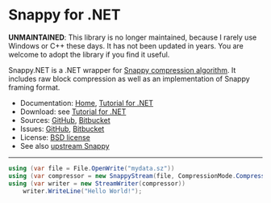 # Snappy for .NET #

**UNMAINTAINED**: This library is no longer maintained, because I rarely use Windows or C++ these days. It has not been updated in years. You are welcome to adopt the library if you find it useful.

Snappy.NET is a .NET wrapper for [Snappy compression algorithm](https://google.github.io/snappy/).
It includes raw block compression as well as an implementation of Snappy framing format.

* Documentation: [Home](https://snappy.machinezoo.com/), [Tutorial for .NET](https://snappy.machinezoo.com/#net)
* Download: see [Tutorial for .NET](https://snappy.machinezoo.com/#net)
* Sources: [GitHub](https://github.com/robertvazan/snappy.net), [Bitbucket](https://bitbucket.org/robertvazan/snappy.net)
* Issues: [GitHub](https://github.com/robertvazan/snappy.net/issues), [Bitbucket](https://bitbucket.org/robertvazan/snappy.net/issues)
* License: [BSD license](LICENSE)
* See also [upstream Snappy](https://google.github.io/snappy/)

***

```csharp
using (var file = File.OpenWrite("mydata.sz"))
using (var compressor = new SnappyStream(file, CompressionMode.Compress))
using (var writer = new StreamWriter(compressor))
    writer.WriteLine("Hello World!");
```

